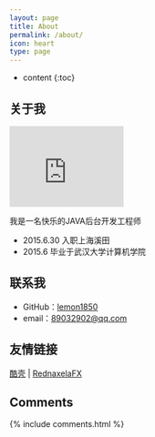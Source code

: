 ```yaml
---
layout: page
title: About
permalink: /about/
icon: heart
type: page
---
```


* content
{:toc}

## 关于我

<iframe src="https://githubbadge.appspot.com/gaohaoyang?s=1" style="border: 0;height: 142px;width: 200px;overflow: hidden;" frameBorder="0"></iframe>

我是一名快乐的JAVA后台开发工程师

* 2015.6.30 入职上海溪田
* 2015.6 毕业于武汉大学计算机学院


## 联系我

* GitHub：[lemon1850](https://github.com/lemon1850)
* email：89032902@qq.com




## 友情链接

[酷壳](https://coolshell.cn/) \| [RednaxelaFX](http://rednaxelafx.iteye.com/category/22617)

## Comments

{% include comments.html %}


